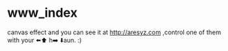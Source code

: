 www_index
=========
 canvas effect 
               and
                   you can see it 
                                  at
                                     http://aresyz.com
                                                      ,control one of them with your   ⬅️⬆ h➡️ ⬇️aun. 
                                                                 :)
